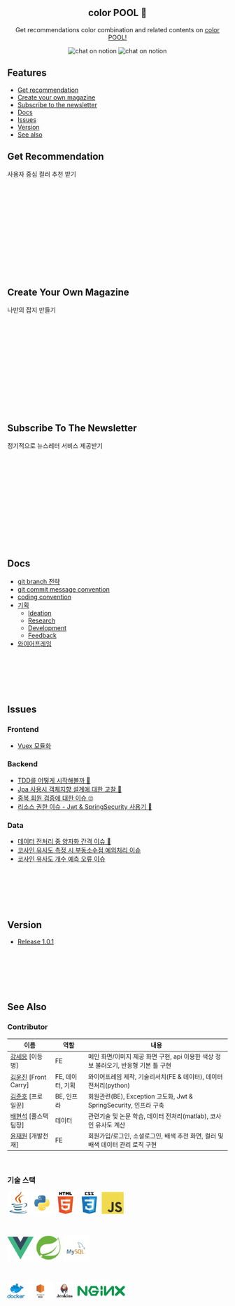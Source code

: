 <p align="center">
  <h2 align="center">color POOL 🐳</h2>
  <p align="center">Get recommendations color combination and related contents on <a href="#"> color POOL!</a></p>
</p>

<p align="center">
  <img src="https://img.shields.io/badge/chat-on%20mattermost-yellowgreen" alt="chat on notion"/> 
  <img src="https://img.shields.io/badge/chat-on%20notion-red" alt="chat on notion"/>
</p>

## Features
- [Get recommendation](#get-recommendation)
- [Create your own magazine](#create-your-own-magazine)
- [Subscribe to the newsletter](#subscribe-to-the-newsletter)
- [Docs](#docs)
- [Issues](#issues)
- [Version](#version)
- [See also](#see-also)

## Get Recommendation
사용자 중심 컬러 추천 받기

<br><br><br><br><br><br><br><br><br><br><br><br>

## Create Your Own Magazine
나만의 잡지 만들기

<br><br><br><br><br><br><br><br><br><br><br><br>

## Subscribe To The Newsletter
정기적으로 뉴스레터 서비스 제공받기

<br><br><br><br><br><br><br><br><br><br><br><br>

## Docs
- [git branch 전략](./docs/convention/git%20branch%20전략.md)
- [git commit message convention](./docs/convention/commit%20message%20convention.md)
- [coding convention](./docs/convention/coding%20convention.md)
- [기획](./docs/%EA%B8%B0%ED%9A%8D)
  - [Ideation](./docs/%EA%B8%B0%ED%9A%8D/1-Ideation.md)
  - [Research](./docs/%EA%B8%B0%ED%9A%8D/2-Research.md)
  - [Development](./docs/%EA%B8%B0%ED%9A%8D/3-Development.md)
  - [Feedback](./docs/%EA%B8%B0%ED%9A%8D/4-Feedback.md)
- [와이어프레임](./docs/와이어프레임/wireFrame&flow_ver.1.jpeg)

<br><br><br><br><br>


## Issues

### Frontend

- [Vuex 모듈화](./docs/이슈/Vuex_모듈화_.md)

### Backend

- [TDD를 어떻게 시작해볼까 👀](./docs/이슈/TDD를%20어떻게%20시작해볼까%20👀.md)
- [Jpa 사용시 객체지향 설계에 대한 고찰 🤔](./docs/이슈/Jpa%20사용시%20객체지향설계에%20대한%20고찰%20🤔.md)
- [중복 회원 검증에 대한 이슈 🙄](./docs/이슈/Unique%20constraint%20예외처리%20고도화%20in%20Spring%20boot%20🙄.md)
- [리소스 권한 이슈 - Jwt & SpringSecurity 사용기 🔐](./docs/이슈/리소스%20권한%20이슈%20-%20Jwt%20&%20SpringSecurity%20사용기%20🔐.md)

### Data

- [데이터 전처리 중 양자화 간격 이슈 🔮](./docs/이슈/데이터%20전처리%20중%20양자화%20간격%20이슈%20🔮.md)
- [코사인 유사도 측정 시 부동소수점 예외처리 이슈](./docs/이슈/코사인_유사도_측정_시_부동소수점_예외처리_이슈.md)
- [코사인 유사도 개수 예측 오류 이슈](./docs/이슈/코사인_유사도_개수_예측_오류_이슈.md)

<br><br><br><br><br>

## Version
- [Release 1.0.1]()

<br><br><br><br><br>

## See Also

### Contributor


| 이름                                                  | 역할             | 내용                                                         |
| ----------------------------------------------------- | ---------------- | ------------------------------------------------------------ |
| [강세응](https://github.com/seeungKang) [이등병]      | FE | 메인 화면/이미지 제공 화면 구현, api 이용한 색상 정보 불러오기, 반응형 기본 틀 구현 |
| [김윤진](https://github.com/YNNJN) [Front Carry]     | FE, 데이터, 기획 | 와이어프레임 제작, 기술리서치(FE & 데이터), 데이터 전처리(python) |
| [김준호](https://github.com/junhok82) [프로 일꾼]     | BE, 인프라 | 회원관련(BE), Exception 고도화, Jwt & SpringSecurity, 인프라 구축 |
| [배현석](https://github.com/beaverbae2) [풀스택 팀장] | 데이터 | 관련기술 및 논문 학습, 데이터 전처리(matlab), 코사인 유사도 계산 |
| [윤재원](https://github.com/jane399) [개발천재]       | FE | 회원가입/로그인, 소셜로그인, 배색 추천 화면, 컬러 및 배색 데이터 관리 로직 구현 |


<br>

### 기술 스택
<p>
<img height="50" src="https://raw.githubusercontent.com/github/explore/80688e429a7d4ef2fca1e82350fe8e3517d3494d/topics/java/java.png"/>
<img height="50" src="https://raw.githubusercontent.com/github/explore/80688e429a7d4ef2fca1e82350fe8e3517d3494d/topics/python/python.png"/>
<img height="50" src="https://raw.githubusercontent.com/github/explore/80688e429a7d4ef2fca1e82350fe8e3517d3494d/topics/html/html.png"/>
<img height="50" src="https://raw.githubusercontent.com/github/explore/80688e429a7d4ef2fca1e82350fe8e3517d3494d/topics/css/css.png"/>
<img height="50" src="https://raw.githubusercontent.com/github/explore/80688e429a7d4ef2fca1e82350fe8e3517d3494d/topics/javascript/javascript.png"/>
</p>
<br>
<p>
<img height="60" src="https://raw.githubusercontent.com/github/explore/80688e429a7d4ef2fca1e82350fe8e3517d3494d/topics/vue/vue.png">
<img height="60" src="https://raw.githubusercontent.com/github/explore/80688e429a7d4ef2fca1e82350fe8e3517d3494d/topics/spring-boot/spring-boot.png">
<img height="60" src="https://raw.githubusercontent.com/github/explore/80688e429a7d4ef2fca1e82350fe8e3517d3494d/topics/mysql/mysql.png">
</p>
<br>
<p>
<img height="40" src="https://raw.githubusercontent.com/github/explore/80688e429a7d4ef2fca1e82350fe8e3517d3494d/topics/docker/docker.png">
<img height="40" src="./assets/ec2.png">
<img height="40" src="./assets/jenkins.png">
<img height="40" src="./assets/nginx.png">
</p>
<br>
<br><br><br>
